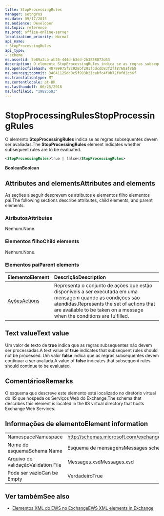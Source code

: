 ```yaml
---
title: StopProcessingRules
manager: sethgros
ms.date: 09/17/2015
ms.audience: Developer
ms.topic: reference
ms.prod: office-online-server
localization_priority: Normal
api_name:
- StopProcessingRules
api_type:
- schema
ms.assetid: 5b89a2cb-ab26-444d-b3dd-2b3858872d63
description: O elemento StopProcessingRules indica se as regras subsequentes devem ser avaliadas.
ms.openlocfilehash: 48799975f8c928bf291fcdcdb83f2ff8768af8b9
ms.sourcegitcommit: 34041125dc8c5f993b21cebfc4f8b72f0fd2cb6f
ms.translationtype: MT
ms.contentlocale: pt-BR
ms.lasthandoff: 06/25/2018
ms.locfileid: "19825593"
---
```

# <a name="stopprocessingrules"></a><span data-ttu-id="7f1f0-103">StopProcessingRules</span><span class="sxs-lookup"><span data-stu-id="7f1f0-103">StopProcessingRules</span></span>

<span data-ttu-id="7f1f0-104">O elemento **StopProcessingRules** indica se as regras subsequentes devem ser avaliadas.</span><span class="sxs-lookup"><span data-stu-id="7f1f0-104">The **StopProcessingRules** element indicates whether subsequent rules are to be evaluated.</span></span> 
  
```XML
<StopProcessingRules>true | false</StopProcessingRules>
```

 <span data-ttu-id="7f1f0-105">**Boolean**</span><span class="sxs-lookup"><span data-stu-id="7f1f0-105">**Boolean**</span></span>
## <a name="attributes-and-elements"></a><span data-ttu-id="7f1f0-106">Attributes and elements</span><span class="sxs-lookup"><span data-stu-id="7f1f0-106">Attributes and elements</span></span>

<span data-ttu-id="7f1f0-107">As seções a seguir descrevem os atributos e elementos filho elementos pai.</span><span class="sxs-lookup"><span data-stu-id="7f1f0-107">The following sections describe attributes, child elements, and parent elements.</span></span>
  
### <a name="attributes"></a><span data-ttu-id="7f1f0-108">Atributos</span><span class="sxs-lookup"><span data-stu-id="7f1f0-108">Attributes</span></span>

<span data-ttu-id="7f1f0-109">Nenhum.</span><span class="sxs-lookup"><span data-stu-id="7f1f0-109">None.</span></span>
  
### <a name="child-elements"></a><span data-ttu-id="7f1f0-110">Elementos filho</span><span class="sxs-lookup"><span data-stu-id="7f1f0-110">Child elements</span></span>

<span data-ttu-id="7f1f0-111">Nenhum.</span><span class="sxs-lookup"><span data-stu-id="7f1f0-111">None.</span></span>
  
### <a name="parent-elements"></a><span data-ttu-id="7f1f0-112">Elementos pai</span><span class="sxs-lookup"><span data-stu-id="7f1f0-112">Parent elements</span></span>

|<span data-ttu-id="7f1f0-113">**Elemento**</span><span class="sxs-lookup"><span data-stu-id="7f1f0-113">**Element**</span></span>|<span data-ttu-id="7f1f0-114">**Descrição**</span><span class="sxs-lookup"><span data-stu-id="7f1f0-114">**Description**</span></span>|
|:-----|:-----|
|[<span data-ttu-id="7f1f0-115">Ações</span><span class="sxs-lookup"><span data-stu-id="7f1f0-115">Actions</span></span>](actions.md) <br/> |<span data-ttu-id="7f1f0-116">Representa o conjunto de ações que estão disponíveis a ser executada em uma mensagem quando as condições são atendidas.</span><span class="sxs-lookup"><span data-stu-id="7f1f0-116">Represents the set of actions that are available to be taken on a message when the conditions are fulfilled.</span></span>  <br/> |
   
## <a name="text-value"></a><span data-ttu-id="7f1f0-117">Text value</span><span class="sxs-lookup"><span data-stu-id="7f1f0-117">Text value</span></span>

<span data-ttu-id="7f1f0-118">Um valor de texto de **true** indica que as regras subsequentes não devem ser processadas.</span><span class="sxs-lookup"><span data-stu-id="7f1f0-118">A text value of **true** indicates that subsequent rules should not be processed.</span></span> <span data-ttu-id="7f1f0-119">Um valor **false** indica que as regras subsequentes devem continuar a ser avaliada.</span><span class="sxs-lookup"><span data-stu-id="7f1f0-119">A value of **false** indicates that subsequent rules should continue to be evaluated.</span></span> 
  
## <a name="remarks"></a><span data-ttu-id="7f1f0-120">Comentários</span><span class="sxs-lookup"><span data-stu-id="7f1f0-120">Remarks</span></span>

<span data-ttu-id="7f1f0-121">O esquema que descreve este elemento está localizado no diretório virtual do IIS que hospeda os Serviços Web do Exchange.</span><span class="sxs-lookup"><span data-stu-id="7f1f0-121">The schema that describes this element is located in the IIS virtual directory that hosts Exchange Web Services.</span></span>
  
## <a name="element-information"></a><span data-ttu-id="7f1f0-122">Informações de elemento</span><span class="sxs-lookup"><span data-stu-id="7f1f0-122">Element information</span></span>

|||
|:-----|:-----|
|<span data-ttu-id="7f1f0-123">Namespace</span><span class="sxs-lookup"><span data-stu-id="7f1f0-123">Namespace</span></span>  <br/> |http://schemas.microsoft.com/exchange/services/2006/messages  <br/> |
|<span data-ttu-id="7f1f0-124">Nome do esquema</span><span class="sxs-lookup"><span data-stu-id="7f1f0-124">Schema Name</span></span>  <br/> |<span data-ttu-id="7f1f0-125">Esquema de mensagens</span><span class="sxs-lookup"><span data-stu-id="7f1f0-125">Messages schema</span></span>  <br/> |
|<span data-ttu-id="7f1f0-126">Arquivo de validação</span><span class="sxs-lookup"><span data-stu-id="7f1f0-126">Validation File</span></span>  <br/> |<span data-ttu-id="7f1f0-127">Messages.xsd</span><span class="sxs-lookup"><span data-stu-id="7f1f0-127">Messages.xsd</span></span>  <br/> |
|<span data-ttu-id="7f1f0-128">Pode ser vazio</span><span class="sxs-lookup"><span data-stu-id="7f1f0-128">Can be Empty</span></span>  <br/> |<span data-ttu-id="7f1f0-129">Verdadeiro</span><span class="sxs-lookup"><span data-stu-id="7f1f0-129">True</span></span>  <br/> |
   
## <a name="see-also"></a><span data-ttu-id="7f1f0-130">Ver também</span><span class="sxs-lookup"><span data-stu-id="7f1f0-130">See also</span></span>



- [<span data-ttu-id="7f1f0-131">Elementos XML do EWS no Exchange</span><span class="sxs-lookup"><span data-stu-id="7f1f0-131">EWS XML elements in Exchange</span></span>](ews-xml-elements-in-exchange.md)

